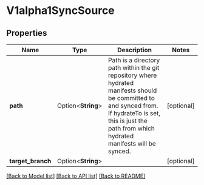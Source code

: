 # V1alpha1SyncSource

## Properties

Name | Type | Description | Notes
------------ | ------------- | ------------- | -------------
**path** | Option<**String**> | Path is a directory path within the git repository where hydrated manifests should be committed to and synced from. If hydrateTo is set, this is just the path from which hydrated manifests will be synced. | [optional]
**target_branch** | Option<**String**> |  | [optional]

[[Back to Model list]](../README.md#documentation-for-models) [[Back to API list]](../README.md#documentation-for-api-endpoints) [[Back to README]](../README.md)


